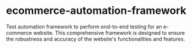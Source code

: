 # ecommerce-automation-framework
Test automation framework to perform end-to-end testing for an e-commerce website. This comprehensive framework is designed to ensure the robustness and accuracy of the website's functionalities and features.
